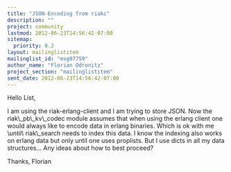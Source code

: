 ```yaml
---
title: "JSON-Encoding from riakc"
description: ""
project: community
lastmod: 2012-06-23T14:56:42-07:00
sitemap:
  priority: 0.2
layout: mailinglistitem
mailinglist_id: "msg07759"
author_name: "Florian Odronitz"
project_section: "mailinglistitem"
sent_date: 2012-06-23T14:56:42-07:00
---
```



Hello List,

I am using the riak-erlang-client and I am trying to store JSON. Now the 
riak\\_pb\\_kv\\_codec module assumes that when using the erlang client one would 
always like to encode data in erlang binaries. Which is ok with me \\_until\\_ 
riak\\_search needs to index this data.
I know the indexing also works on erlang data but only until one uses 
proplists. But I use dicts in all my data structures...
Any ideas about how to best proceed?

Thanks,
Florian 
